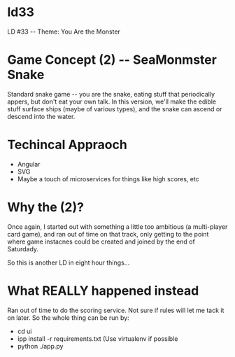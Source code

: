 # ld33
LD #33 -- Theme: You Are the Monster

# Game Concept (2) -- SeaMonmster Snake

Standard snake game -- you are the snake, eating stuff that periodically
appers, but don't eat your own talk.  In this version, we'll make the
edible stuff surface ships (maybe of various types), and the snake can
ascend or descend into the water.

# Techincal Appraoch

 * Angular
 * SVG
 * Maybe a touch of microservices for things like high scores, etc

# Why the (2)?  

Once again, I started out with something a little too ambitious (a
multi-player card game), and ran out of time on that track, only getting to
the point where game instacnes could be created and joined by the end of
Saturdady.

So this is another LD in eight hour things...

# What REALLY happened instead

Ran out of time to do the scoring service.  Not sure if rules will let me
tack it on later.  So the whole thing can be run by:

 * cd ui
 * ipp install -r requirements.txt (Use virtualenv if possible
 * python ./app.py 




